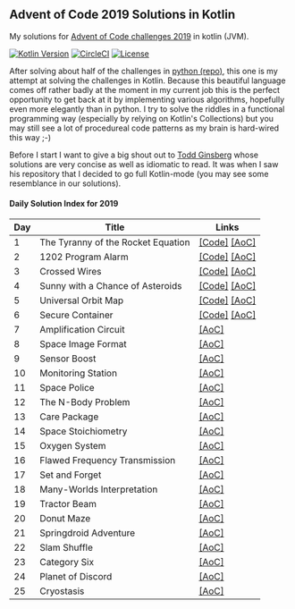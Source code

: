 ## Advent of Code 2019 Solutions in Kotlin
My solutions for [Advent of Code challenges 2019](https://adventofcode.com/) in kotlin (JVM).

[![Kotlin Version](https://img.shields.io/badge/kotlin-1.3.61-blue.svg)](http://kotlinlang.org/)
[![CircleCI](https://circleci.com/gh/chjaeggi/aoc-2019-kotlin.svg?style=svg)](https://circleci.com/gh/chjaeggi/aoc-2019-kotlin)
[![License](https://img.shields.io/badge/License-Apache%202.0-blue.svg)](https://opensource.org/licenses/Apache-2.0)

After solving about half of the challenges in [python (repo)](https://github.com/chjaeggi/aoc-2019-python), this one is my attempt at solving the challenges in Kotlin.
Because this beautiful language comes off rather badly at the moment in my current job this is the perfect opportunity to get back at it by implementing various algorithms, hopefully even more elegantly than in python.
I try to solve the riddles in a functional programming way (especially by relying on Kotlin's Collections) but you may still see a lot of procedureal code patterns as my brain is hard-wired this way ;-)

Before I start I want to give a big shout out to [Todd Ginsberg](https://github.com/tginsberg/advent-2019-kotlin) whose solutions are very concise as well as idiomatic to read.
It was when I saw his repository that I decided to go full Kotlin-mode (you may see some resemblance in our solutions).

#### Daily Solution Index for 2019
|   Day   | Title                                         |  Links                                       |
| --------|-----------------------------------------------|--------------------------------------------- |
|    1    | The Tyranny of the Rocket Equation            | [\[Code\]](https://github.com/chjaeggi/aoc-2019-kotlin/blob/master/src/main/kotlin/advent/Day1.kt) [\[AoC\]](http://adventofcode.com/2019/day/1) |
|    2    | 1202 Program Alarm                            | [\[Code\]](https://github.com/chjaeggi/aoc-2019-kotlin/blob/master/src/main/kotlin/advent/Day2.kt) [\[AoC\]](http://adventofcode.com/2019/day/2) |
|    3    | Crossed Wires                                 | [\[Code\]](https://github.com/chjaeggi/aoc-2019-kotlin/blob/master/src/main/kotlin/advent/Day3.kt) [\[AoC\]](http://adventofcode.com/2019/day/3) |
|    4    | Sunny with a Chance of Asteroids              | [\[Code\]](https://github.com/chjaeggi/aoc-2019-kotlin/blob/master/src/main/kotlin/advent/Day4.kt) [\[AoC\]](http://adventofcode.com/2019/day/5) |
|    5    | Universal Orbit Map                           | [\[Code\]](https://github.com/chjaeggi/aoc-2019-kotlin/blob/master/src/main/kotlin/advent/Day5.kt) [\[AoC\]](http://adventofcode.com/2019/day/6) |
|    6    | Secure Container                              | [\[Code\]](https://github.com/chjaeggi/aoc-2019-kotlin/blob/master/src/main/kotlin/advent/Day6.kt) [\[AoC\]](http://adventofcode.com/2019/day/4) |
|    7    | Amplification Circuit                         | [\[AoC\]](http://adventofcode.com/2019/day/7) |
|    8    | Space Image Format                            | [\[AoC\]](http://adventofcode.com/2019/day/8) |
|    9    | Sensor Boost                                  | [\[AoC\]](http://adventofcode.com/2019/day/9) |
|    10   | Monitoring Station                            | [\[AoC\]](http://adventofcode.com/2019/day/10) |
|    11   | Space Police                                  | [\[AoC\]](http://adventofcode.com/2019/day/11) |
|    12   | The N-Body Problem                            | [\[AoC\]](http://adventofcode.com/2019/day/12) |
|    13   | Care Package                                  | [\[AoC\]](http://adventofcode.com/2019/day/13) |
|    14   | Space Stoichiometry                           | [\[AoC\]](http://adventofcode.com/2019/day/14) |
|    15   | Oxygen System                                 | [\[AoC\]](http://adventofcode.com/2019/day/15) |
|    16   | Flawed Frequency Transmission                 | [\[AoC\]](http://adventofcode.com/2019/day/16) |
|    17   | Set and Forget                                | [\[AoC\]](http://adventofcode.com/2019/day/17) |
|    18   | Many-Worlds Interpretation                    | [\[AoC\]](http://adventofcode.com/2019/day/18) |
|    19   | Tractor Beam                                  | [\[AoC\]](http://adventofcode.com/2019/day/19) |
|    20   | Donut Maze                                    | [\[AoC\]](http://adventofcode.com/2019/day/20) |
|    21   | Springdroid Adventure                         | [\[AoC\]](http://adventofcode.com/2019/day/21) |
|    22   | Slam Shuffle                                  | [\[AoC\]](http://adventofcode.com/2019/day/22) |
|    23   | Category Six                                  | [\[AoC\]](http://adventofcode.com/2019/day/23) |
|    24   | Planet of Discord                             | [\[AoC\]](http://adventofcode.com/2019/day/24) |
|    25   | Cryostasis                                    | [\[AoC\]](http://adventofcode.com/2019/day/25) |
